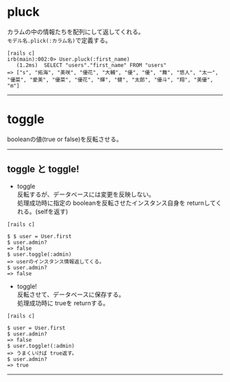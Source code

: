 # pluck
カラムの中の情報たちを配列にして返してくれる。        
`モデル名.plick(:カラム名)`で定義する。        
~~~
[rails c]
irb(main):002:0> User.pluck(:first_name)
   (1.2ms)  SELECT "users"."first_name" FROM "users"
=> ["s", "拓海", "美咲", "優花", "大輔", "優", "優", "舞", "悠人", "太一", "優菜", "愛美", "優菜", "優花", "輝", "健", "太郎", "優斗", "翔", "美優", "m"]
~~~
***

# toggle
booleanの値(true or false)を反転させる。
***

## toggle と toggle!
- toggle    
反転するが、データベースには変更を反映しない。        
処理成功時に指定の booleanを反転させたインスタンス自身を returnしてくれる。(selfを返す)
~~~
[rails c]

$ $ user = User.first
$ user.admin?
=> false
$ user.toggle(:admin)
=> userのインスタンス情報返してくる。
$ user.admin?
=> false
~~~

      
- toggle!    
反転させて、データベースに保存する。    
処理成功時に trueを returnする。
~~~
[rails c]

$ user = User.first
$ user.admin?
=> false
$ user.toggle!(:admin)
=> うまくいけば true返す。
$ user.admin?
=> true
~~~
***
